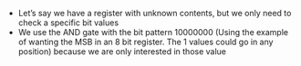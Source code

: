 - Let’s say we have a register with unknown contents, but we only need to check a specific bit values 
- We use the AND gate with the bit pattern 10000000 (Using the example of wanting the MSB in an 8 bit register. The 1 values could go in any position) because we are only interested in those value